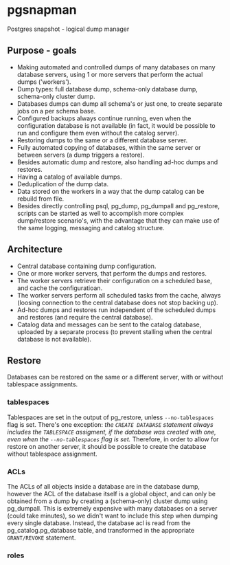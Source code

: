 # pgsnapman
Postgres snapshot - logical dump manager

## Purpose - goals

* Making automated and controlled dumps of many databases on many database servers, using 1 or more servers that perform the actual dumps ('workers').
* Dump types: full database dump, schema-only database dump, schema-only cluster dump.
* Databases dumps can dump all schema's or just one, to create separate jobs on a per schema base.
* Configured backups always continue running, even when the configuration database is not available (in fact, it would be possible to run and configure them even without the catalog server).
* Restoring dumps to the same or a different database server.
* Fully automated copying of databases, within the same server or between servers (a dump triggers a restore).
* Besides automatic dump and restore, also handling ad-hoc dumps and restores.
* Having a catalog of available dumps.
* Deduplication of the dump data.
* Data stored on the workers in a way that the dump catalog can be rebuild from file.
* Besides directly controlling psql, pg_dump, pg_dumpall and pg_restore, scripts can be started as well to accomplish more complex dump/restore scenario's, with the advantage that they can make use of the same logging, messaging and catalog structure.

## Architecture

* Central database containing dump configuration.
* One or more worker servers, that perform the dumps and restores.
* The worker servers retrieve their configuration on a scheduled base, and cache the configuratioan.
* The worker servers perform all scheduled tasks from the cache, always (loosing connection to the central database does not stop backing up).
* Ad-hoc dumps and restores run independent of the scheduled dumps and restores (and require the central database).
* Catalog data and messages can be sent to the catalog database, uploaded by a separate process (to prevent stalling when the central database is not available).

## Restore

Databases can be restored on the same or a different server, with or without tablespace assignments.

### tablespaces
Tablespaces are set in the output of pg_restore, unless `--no-tablespaces` flag is set. There's one exception: _the `CREATE DATABASE` statement always includes the `TABLESPACE` assigment, if the database was created with one, even when the `--no-tablespaces` flag is set._ Therefore, in order to allow for restore on another server, it should be possible to create the database without tablespace assignment.

### ACLs
The ACLs of all objects inside a database are in the database dump, however the ACL of the database itself is a global object, and can only be obtained from a dump by creating a (schema-only) cluster dump using pg_dumpall. This is extremely expensive with many databases on a server (could take minutes), so we didn't want to include this step when dumping every single database. Instead, the database acl is read from the pg_catalog.pg_database table, and transformed in the appropriate `GRANT/REVOKE` statement.

### roles

